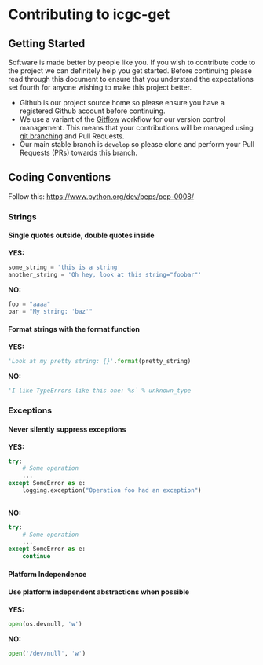 # Contributing to icgc-get #

## Getting Started ##

Software is made better by people like you. If you wish to contribute code to the project we can definitely help you get started. Before continuing please read through this document to ensure that you
understand the expectations set fourth for anyone wishing to make this project better.

* Github is our project source home so please ensure you have a registered Github account before continuing.
* We use a variant of the [Gitflow](https://datasift.github.io/gitflow/index.html)  workflow for our version control management. This means that your
contributions will be managed using [git branching](http://nvie.com/posts/a-successful-git-branching-model/) and Pull Requests.
* Our main stable branch is ```develop``` so please clone and perform your Pull Requests (PRs) towards this branch.

## Coding Conventions ##

Follow this: https://www.python.org/dev/peps/pep-0008/

### Strings ###

#### Single quotes outside, double quotes inside
**YES:**
```python
some_string = 'this is a string'
another_string = 'Oh hey, look at this string="foobar"'
```

**NO:**
```python
foo = "aaaa"
bar = "My string: 'baz'"
```


#### Format strings with the format function
**YES:**
```python
'Look at my pretty string: {}'.format(pretty_string)
```

**NO:**
```python
'I like TypeErrors like this one: %s` % unknown_type
```


### Exceptions ###

#### Never silently suppress exceptions
**YES:**
```python
try:
    # Some operation
    ...
except SomeError as e:
    logging.exception("Operation foo had an exception")
    
```

**NO:**
```python
try:
    # Some operation
    ...
except SomeError as e:
    continue
```

#### Platform Independence 

#### Use platform independent abstractions when possible
**YES:**
```python
open(os.devnull, 'w')
```

**NO:**
```python
open('/dev/null', 'w')
```